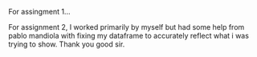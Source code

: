 For assingment 1...


For assignment 2, I worked primarily by myself but had some help from pablo mandiola with fixing my dataframe to accurately reflect what i was trying to show. Thank you good sir. 
